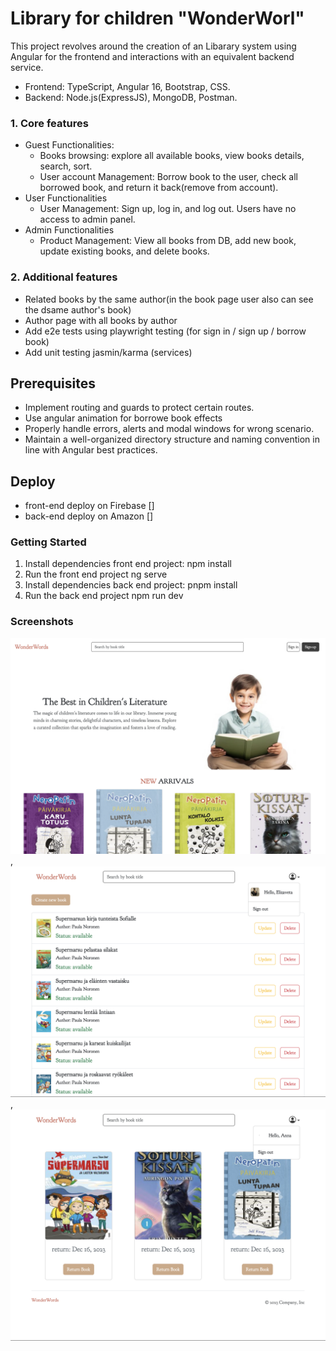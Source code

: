 # Library for children "WonderWorl"

This project revolves around the creation of an Libarary system using Angular for the frontend and interactions with an equivalent backend service.

- Frontend: TypeScript, Angular 16, Bootstrap, CSS.
- Backend: Node.js(ExpressJS), MongoDB, Postman.

### 1. Core features

- Guest Functionalities:
  - Books browsing: explore all available books, view books details, search, sort.
  - User account Management: Borrow book to the user, check all borrowed book, and return it back(remove from account).
- User Functionalities
  - User Management: Sign up, log in, and log out. Users have no access to admin panel.
- Admin Functionalities
  - Product Management: View all books from DB, add new book, update existing books, and delete books.

### 2. Additional features

- Related books by the same author(in the book page user also can see the dsame author's book)
- Author page with all books by author
- Add e2e tests using playwright testing (for sign in / sign up / borrow book)
- Add unit testing jasmin/karma (services)

## Prerequisites

- Implement routing and guards to protect certain routes.
- Use angular animation for borrowe book effects
- Properly handle errors, alerts and modal windows for wrong scenario.
- Maintain a well-organized directory structure and naming convention in line with Angular best practices.

## Deploy

- front-end deploy on Firebase []
- back-end deploy on Amazon []


### Getting Started

1. Install dependencies front end project:
   npm install
2. Run the front end project 
   ng serve
3. Install dependencies back end project:
   pnpm install
4. Run the back end project 
   npm run dev
   
### Screenshots

![Homepage](src/assets/homepage.png),
![User Account Management](src/assets/admin.png),
![Admin Panel](src/assets/user.png)
